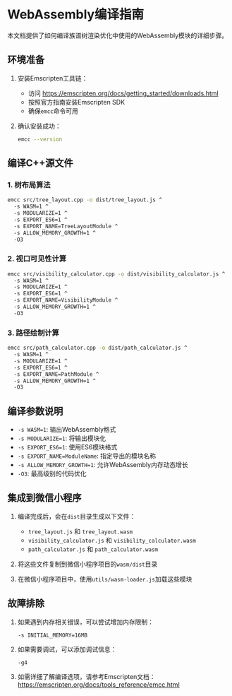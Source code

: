 # WebAssembly编译指南

本文档提供了如何编译族谱树渲染优化中使用的WebAssembly模块的详细步骤。

## 环境准备

1. 安装Emscripten工具链：
   - 访问 https://emscripten.org/docs/getting_started/downloads.html
   - 按照官方指南安装Emscripten SDK
   - 确保`emcc`命令可用

2. 确认安装成功：
   ```bash
   emcc --version
   ```

## 编译C++源文件

### 1. 树布局算法

```bash
emcc src/tree_layout.cpp -o dist/tree_layout.js ^
  -s WASM=1 ^
  -s MODULARIZE=1 ^
  -s EXPORT_ES6=1 ^
  -s EXPORT_NAME=TreeLayoutModule ^
  -s ALLOW_MEMORY_GROWTH=1 ^
  -O3
```

### 2. 视口可见性计算

```bash
emcc src/visibility_calculator.cpp -o dist/visibility_calculator.js ^
  -s WASM=1 ^
  -s MODULARIZE=1 ^
  -s EXPORT_ES6=1 ^
  -s EXPORT_NAME=VisibilityModule ^
  -s ALLOW_MEMORY_GROWTH=1 ^
  -O3
```

### 3. 路径绘制计算

```bash
emcc src/path_calculator.cpp -o dist/path_calculator.js ^
  -s WASM=1 ^
  -s MODULARIZE=1 ^
  -s EXPORT_ES6=1 ^
  -s EXPORT_NAME=PathModule ^
  -s ALLOW_MEMORY_GROWTH=1 ^
  -O3
```

## 编译参数说明

- `-s WASM=1`: 输出WebAssembly格式
- `-s MODULARIZE=1`: 将输出模块化
- `-s EXPORT_ES6=1`: 使用ES6模块格式
- `-s EXPORT_NAME=ModuleName`: 指定导出的模块名称
- `-s ALLOW_MEMORY_GROWTH=1`: 允许WebAssembly内存动态增长
- `-O3`: 最高级别的代码优化

## 集成到微信小程序

1. 编译完成后，会在`dist`目录生成以下文件：
   - `tree_layout.js` 和 `tree_layout.wasm`
   - `visibility_calculator.js` 和 `visibility_calculator.wasm`
   - `path_calculator.js` 和 `path_calculator.wasm`

2. 将这些文件复制到微信小程序项目的`wasm/dist`目录

3. 在微信小程序项目中，使用`utils/wasm-loader.js`加载这些模块

## 故障排除

1. 如果遇到内存相关错误，可以尝试增加内存限制：
   ```
   -s INITIAL_MEMORY=16MB
   ```

2. 如果需要调试，可以添加调试信息：
   ```
   -g4
   ```

3. 如需详细了解编译选项，请参考Emscripten文档：
   https://emscripten.org/docs/tools_reference/emcc.html 